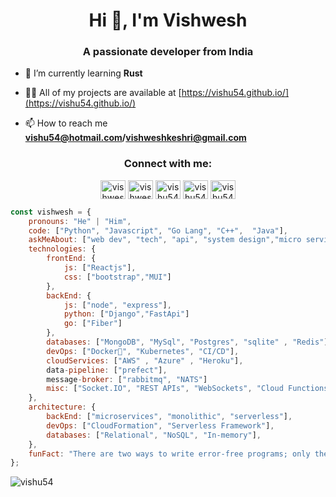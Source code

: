 <h1 align="center">Hi 👋, I'm Vishwesh</h1>
<h3 align="center">A passionate developer from India</h3>

- 🌱 I’m currently learning **Rust**

- 👨‍💻 All of my projects are available at [https://vishu54.github.io/](https://vishu54.github.io/)

- 📫 How to reach me **vishu54@hotmail.com/vishweshkeshri@gmail.com**

<h3 align="center">Connect with me:</h3>
<p align="center">
<a href="https://linkedin.com/in/vishwesh-keshri-797669ab" target="blank"><img align="center" src="https://cdn.jsdelivr.net/npm/simple-icons@3.0.1/icons/linkedin.svg" alt="vishwesh-keshri-797669ab" height="30" width="40" /></a>
<a href="https://fb.com/vishwesh.keshri" target="blank"><img align="center" src="https://cdn.jsdelivr.net/npm/simple-icons@3.0.1/icons/facebook.svg" alt="vishwesh.keshri" height="30" width="40" /></a>
<a href="https://instagram.com/vishu54" target="blank"><img align="center" src="https://cdn.jsdelivr.net/npm/simple-icons@3.0.1/icons/instagram.svg" alt="vishu54" height="30" width="40" /></a>
<a href="https://www.hackerrank.com/vishu54" target="blank"><img align="center" src="https://cdn.jsdelivr.net/npm/simple-icons@3.0.1/icons/hackerrank.svg" alt="vishu54" height="30" width="40" /></a>
<a href="https://www.leetcode.com/vishu54" target="blank"><img align="center" src="https://cdn.jsdelivr.net/npm/simple-icons@3.0.1/icons/leetcode.svg" alt="vishu54" height="30" width="40" /></a>
</p>

```javascript
const vishwesh = {
    pronouns: "He" | "Him",
    code: ["Python", "Javascript", "Go Lang", "C++",  "Java"],
    askMeAbout: ["web dev", "tech", "api", "system design","micro service],
    technologies: {
        frontEnd: {
            js: ["Reactjs"],
            css: ["bootstrap","MUI"]
        },
        backEnd: {
            js: ["node", "express"],
            python: ["Django","FastApi"]
            go: ["Fiber"]
        },
        databases: ["MongoDB", "MySql", "Postgres", "sqlite" , "Redis"],
        devOps: ["Docker🐳", "Kubernetes", "CI/CD"],
        cloudServices: ["AWS" , "Azure" , "Heroku"],
        data-pipeline: ["prefect"],
        message-broker: ["rabbitmq", "NATS"]
        misc: ["Socket.IO", "REST APIs", "WebSockets", "Cloud Functions", "Swagger"],
    },
    architecture: {
        backEnd: ["microservices", "monolithic", "serverless"],
        devOps: ["CloudFormation", "Serverless Framework"],
        databases: ["Relational", "NoSQL", "In-memory"],
    },
    funFact: "There are two ways to write error-free programs; only the third one works"
};
```
<p><img align="center" src="https://github-readme-stats.vercel.app/api/top-langs?username=vishu54&show_icons=true&locale=en&layout=compact" alt="vishu54" /></p>
